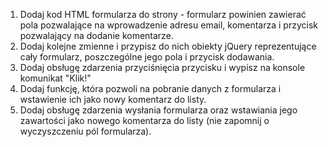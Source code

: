 1. Dodaj kod HTML formularza do strony - formularz powinien zawierać pola pozwalające na wprowadzenie adresu email, komentarza i przycisk pozwalający na dodanie komentarze.
2. Dodaj kolejne zmienne i przypisz do nich obiekty jQuery reprezentujące cały formularz, poszczególne jego pola i przycisk dodawania.
3. Dodaj obsługę zdarzenia przyciśnięcia przycisku i wypisz na konsole komunikat "Klik!"
4. Dodaj funkcję, która pozwoli na pobranie danych z formularza i wstawienie ich jako nowy komentarz do listy.
5. Dodaj obsługę zdarzenia wysłania formularza oraz wstawiania jego zawartości jako nowego komentarza do listy (nie zapomnij o wyczyszczeniu pól formularza).